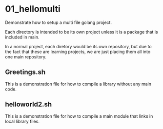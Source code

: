 # 01_hellomulti
Demonstrate how to setup a multi file golang project.  

Each directory is intended to be its own project unless it is a package that is included in main.

In a normal project, each diretory would be its own repository, but due to the fact that these are learning projects, we are just
placing them all into one main repository.  

## Greetings.sh
This is a demonstration file for how to compile a library without any main code.

## helloworld2.sh
This is a demonstration file for how to compile a main module that links in local library files.


